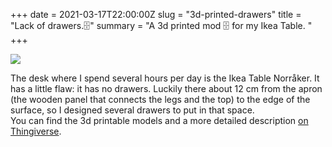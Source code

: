 +++
date = 2021-03-17T22:00:00Z
slug = "3d-printed-drawers"
title = "Lack of drawers.🗄"
summary = "A 3d printed mod 🗄 for my Ikea Table. "
+++


![](/uploads/drawer1.jpg)

The desk where I spend several hours per day is the Ikea Table Norråker. It has a little flaw: it has no drawers. Luckily there about 12 cm from the apron (the wooden panel that connects the legs and the top) to the edge of the surface, so I designed several drawers to put in that space.  
You can find the 3d printable models and a more detailed description [on Thingiverse](https://www.thingiverse.com/thing:4788776 "My Thingiverse page").

